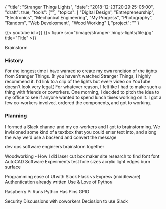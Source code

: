 {
    "title": "Stranger Things Lights",
    "date": "2018-12-23T20:29:25-05:00",
    "draft": true,
    "tools": [""],
    "topics": [
        "Digital Design",
        "Entrepreneurship",
        "Electronics",
        "Mechanical Engineering",
        "My Progress",
        "Photography",
        "Random",
        "Web Development",
        "Wood Working"
    ],
    "project": ""
}

{{< youtube id >}}
{{< figure src="/image/stranger-things-lights/file.jpg" title="Title" >}}

Brainstorm

### History

For the longest time I have wanted to create my own rendition of the lights from Stranger Things. (If you haven't watched Stranger Things, I highly recommend it. I'd link to a clip of the lights but every video on YouTube doesn't look very legal.) For whatever reason, I felt like I had to make such a thing with friends or coworkers. One morning, I decided to pitch the idea to my office to see if anyone wanted to spend lunch times working on it. I got a few co-workers involved, ordered the components, and got to working.

### Planning

I formed a Slack channel and my co-workers and I got to brainstorming. We invisioned some kind of a textbox that you could enter text into, and along the way we'd use a backend and convert the message 


dev ops
software engineers
brainstorm together


Woodworking - How I did
laser cut
box maker site
research to find font
font
AutoCAD Software
Experiments
test hole sizes
acrylic
light edges
burn surface

Programming
ease of UI with Slack
Flask vs Express (middleware)
Authentication already written
Use & Love of Python

Raspberry Pi
Runs Python
Has Pins
GPIO

Security
Discussions with coworkers
Decission to use Slack
